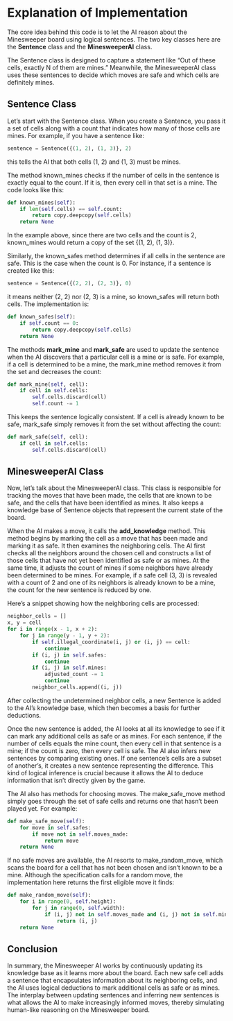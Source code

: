 # Explanation of Implementation

The core idea behind this code is to let the AI reason about the Minesweeper board using logical sentences. 
The two key classes here are the **Sentence** class and the **MinesweeperAI** class. 

The Sentence class is designed to capture a statement like “Out of these cells, exactly N of them are mines.” Meanwhile, the MinesweeperAI class uses these sentences to decide which moves are safe and which cells are definitely mines.

## Sentence Class
Let’s start with the Sentence class. When you create a Sentence, you pass it a set of cells along with a count that indicates how many of those cells are mines. For example, if you have a sentence like:

```python
sentence = Sentence({(1, 2), (1, 3)}, 2)
```
this tells the AI that both cells (1, 2) and (1, 3) must be mines. 

The method known_mines checks if the number of cells in the sentence is exactly equal to the count. If it is, then every cell in that set is a mine. The code looks like this:

```python
def known_mines(self):
    if len(self.cells) == self.count:
        return copy.deepcopy(self.cells)
    return None 
```

In the example above, since there are two cells and the count is 2, known_mines would return a copy of the set {(1, 2), (1, 3)}.

Similarly, the known_safes method determines if all cells in the sentence are safe. This is the case when the count is 0. For instance, if a sentence is created like this:

```python
sentence = Sentence({(2, 2), (2, 3)}, 0)
```
it means neither (2, 2) nor (2, 3) is a mine, so known_safes will return both cells. The implementation is:

```python
def known_safes(self):
    if self.count == 0:
        return copy.deepcopy(self.cells)
    return None
 ```
The methods **mark_mine** and **mark_safe** are used to update the sentence when the AI discovers that a particular cell is a mine or is safe. For example, if a cell is determined to be a mine, the mark_mine method removes it from the set and decreases the count:

```python
def mark_mine(self, cell):
    if cell in self.cells:
        self.cells.discard(cell)
        self.count -= 1
```
This keeps the sentence logically consistent. If a cell is already known to be safe, mark_safe simply removes it from the set without affecting the count:

```python
def mark_safe(self, cell):
    if cell in self.cells:
        self.cells.discard(cell)
```

## MinesweeperAI Class
Now, let’s talk about the MinesweeperAI class. This class is responsible for tracking the moves that have been made, the cells that are known to be safe, and the cells that have been identified as mines. It also keeps a knowledge base of Sentence objects that represent the current state of the board.

When the AI makes a move, it calls the **add_knowledge** method. This method begins by marking the cell as a move that has been made and marking it as safe. It then examines the neighboring cells. The AI first checks all the neighbors around the chosen cell and constructs a list of those cells that have not yet been identified as safe or as mines. At the same time, it adjusts the count of mines if some neighbors have already been determined to be mines. For example, if a safe cell (3, 3) is revealed with a count of 2 and one of its neighbors is already known to be a mine, the count for the new sentence is reduced by one.

Here’s a snippet showing how the neighboring cells are processed:

```python
neighbor_cells = []
x, y = cell
for i in range(x - 1, x + 2):
    for j in range(y - 1, y + 2):
        if self.illegal_coordinate(i, j) or (i, j) == cell:
            continue
        if (i, j) in self.safes:
            continue
        if (i, j) in self.mines:
            adjusted_count -= 1
            continue
        neighbor_cells.append((i, j))
```        
After collecting the undetermined neighbor cells, a new Sentence is added to the AI’s knowledge base, which then becomes a basis for further deductions.

Once the new sentence is added, the AI looks at all its knowledge to see if it can mark any additional cells as safe or as mines. For each sentence, if the number of cells equals the mine count, then every cell in that sentence is a mine; if the count is zero, then every cell is safe. The AI also infers new sentences by comparing existing ones. If one sentence’s cells are a subset of another’s, it creates a new sentence representing the difference. This kind of logical inference is crucial because it allows the AI to deduce information that isn’t directly given by the game.

The AI also has methods for choosing moves. The make_safe_move method simply goes through the set of safe cells and returns one that hasn’t been played yet. For example:

```python
def make_safe_move(self):
    for move in self.safes:
        if move not in self.moves_made:
            return move
    return None
```
If no safe moves are available, the AI resorts to make_random_move, which scans the board for a cell that has not been chosen and isn’t known to be a mine. Although the specification calls for a random move, the implementation here returns the first eligible move it finds:

```python
def make_random_move(self):
    for i in range(0, self.height):
        for j in range(0, self.width):
            if (i, j) not in self.moves_made and (i, j) not in self.mines:
                return (i, j)
    return None
```

## Conclusion 
In summary, the Minesweeper AI works by continuously updating its knowledge base as it learns more about the board. Each new safe cell adds a sentence that encapsulates information about its neighboring cells, and the AI uses logical deductions to mark additional cells as safe or as mines. The interplay between updating sentences and inferring new sentences is what allows the AI to make increasingly informed moves, thereby simulating human-like reasoning on the Minesweeper board.